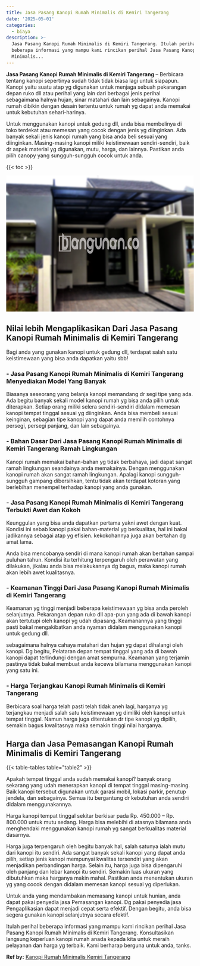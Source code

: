 ```yaml
---
title: Jasa Pasang Kanopi Rumah Minimalis di Kemiri Tangerang
date: '2025-05-01'
categories:
  - biaya
description: >-
  Jasa Pasang Kanopi Rumah Minimalis di Kemiri Tangerang. Itulah perihal
  beberapa informasi yang mampu kami rincikan perihal Jasa Pasang Kanopi Rumah
  Minimalis...
---
```


**Jasa Pasang Kanopi Rumah Minimalis di Kemiri Tangerang** – Berbicara tentang kanopi sepertinya sudah tidak tidak biasa lagi untuk siapapun. Kanopi yaitu suatu atap yg digunakan untuk menjaga sebuah pekarangan depan ruko dll atau perihal yang lain dari berbagai jenis perihal sebagaimana halnya hujan, sinar matahari dan lain sebagainya. Kanopi rumah dibikin dengan desain tertentu untuk rumah yg dapat anda memakai untuk kebutuhan sehari-harinya.

Untuk menggunakan kanopi untuk gedung dll, anda bisa membelinya di toko terdekat atau memesan yang cocok dengan jenis yg diinginkan. Ada banyak sekali jenis kanopi rumah yang bisa anda beli sesuai yang diinginkan. Masing-masing kanopi miliki keistimewaan sendiri-sendiri, baik dr aspek material yg digunakan, mutu, harga, dan lainnya. Pastikan anda pilih canopy yang sungguh-sungguh cocok untuk anda.

{{< toc >}}

![Jasa Pasang Kanopi Rumah Minimalis di Kemiri Tangerang](/images/harga-kanopi-minimalis-56.png)

## Nilai lebih Mengaplikasikan Dari Jasa Pasang Kanopi Rumah Minimalis di Kemiri Tangerang

Bagi anda yang gunakan kanopi untuk gedung dll, terdapat salah satu keistimewaan yang bisa anda dapatkan yaitu sbb!

### \- Jasa Pasang Kanopi Rumah Minimalis di Kemiri Tangerang Menyediakan Model Yang Banyak

Biasanya seseorang yang belanja kanopi memandang dr segi tipe yang ada. Ada begitu banyak sekali model kanopi rumah yg bisa anda pilih untuk diterapkan. Setiap orang miliki selera sendiri-sendiri didalam memesan kanopi tempat tinggal sesuai yg diinginkan. Anda bisa membeli sesuai keinginan, sebagian tipe kanopi yang dapat anda memilih contohnya persegi, persegi panjang, dan lain sebagainya.

### \- Bahan Dasar Dari Jasa Pasang Kanopi Rumah Minimalis di Kemiri Tangerang Ramah Lingkungan

Kanopi rumah memakai bahan-bahan yg tidak berbahaya, jadi dapat sangat ramah lingkungan seandainya anda memakainya. Dengan menggunakan kanopi rumah akan sangat ramah lingkungan. Apalagi kanopi sungguh-sungguh gampang dibersihkan, tentu tidak akan terdapat kotoran yang berlebihan menempel terhadap kanopi yang anda gunakan.

### \- Jasa Pasang Kanopi Rumah Minimalis di Kemiri Tangerang Terbukti Awet dan Kokoh

Keunggulan yang bisa anda dapatkan pertama yakni awet dengan kuat. Kondisi ini sebab kanopi pakai bahan-material yg berkualitas, hal ini bakal jadikannya sebagai atap yg efisien. kekokohannya juga akan bertahan dg amat lama.

Anda bisa mencobanya sendiri di mana kanopi rumah akan bertahan sampai puluhan tahun. Kondisi itu terhitung terpengaruh oleh perawatan yang dilakukan, jikalau anda bisa melakukannya dg bagus, maka kanopi rumah akan lebih awet kualitasnya.

### \- Keamanan Tinggi Dari Jasa Pasang Kanopi Rumah Minimalis di Kemiri Tangerang

Keamanan yg tinggi menjadi beberapa keistimewaan yg bisa anda peroleh selanjutnya. Pekarangan depan ruko dll apa-pun yang ada di bawah kanopi akan tertutupi oleh kanopi yg udah dipasang. Keamanannya yang tinggi pasti bakal mengakibatkan anda nyaman didalam menggunakan kanopi untuk gedung dll.

sebagaimana halnya cahaya matahari dan hujan yg dapat dihalangi oleh kanopi. Dg begitu, Pelataran depan tempat tinggal yang ada di bawah kanopi dapat terlindungi dengan amat sempurna. Keamanan yang terjamin pastinya tidak bakal membuat anda kecewa bilamana menggunakan kanopi yang satu ini.

### \- Harga Terjangkau Kanopi Rumah Minimalis di Kemiri Tangerang

Berbicara soal harga telah pasti telah tidak aneh lagi, harganya yg terjangkau menjadi salah satu keistimewaan yg dimiliki oleh kanopi untuk tempat tinggal. Namun harga juga ditentukan dr tipe kanopi yg dipilih, semakin bagus kwalitasnya maka semakin tinggi nilai harganya.

## Harga dan Jasa Pemasangan Kanopi Rumah Minimalis di Kemiri Tangerang

{{< table-tables table="table2" >}}

Apakah tempat tinggal anda sudah memakai kanopi? banyak orang sekarang yang udah menerapkan kanopi di tempat tinggal masing-masing. Baik kanopi tersebut digunakan untuk garasi mobil, lokasi parkir, penutup jendela, dan sebagainya. Semua itu bergantung dr kebutuhan anda sendiri didalam menggunakannya.

Harga kanopi tempat tinggal sekitar berkisar pada Rp. 450.000 – Rp. 800.000 untuk mutu sedang. Harga bisa melebihi di atasnya bilamana anda menghendaki menggunakan kanopi rumah yg sangat berkualitas material dasarnya.

Harga juga terpengaruh oleh begitu banyak hal, salah satunya ialah mutu dari kanopi itu sendiri. Ada sangat banyak sekali kanopi yang dapat anda pilih, setiap jenis kanopi mempunyai kwalitas tersendiri yang akan menjadikan perbandingan harga. Selain itu, harga juga bisa dipengaruhi oleh panjang dan lebar kanopi itu sendiri. Semakin luas ukuran yang dibutuhkan maka harganya makin mahal. Pastikan anda menentukan ukuran yg yang cocok dengan didalam memesan kanopi sesuai yg diperlukan.

Untuk anda yang mendambakan memasang kanopi untuk hunian, anda dapat pakai penyedia jasa Pemasangan kanopi. Dg pakai penyedia jasa Pengaplikasian dapat menjadi cepat serta efektif. Dengan begitu, anda bisa segera gunakan kanopi selanjutnya secara efektif.

Itulah perihal beberapa informasi yang mampu kami rincikan perihal Jasa Pasang Kanopi Rumah Minimalis di Kemiri Tangerang. Konsultasikan langsung keperluan kanopi rumah anada kepada kita untuk meraih pelayanan dan harga yg terbaik. Kami berharap berguna untuk anda, tanks.

**Ref by:**  [Kanopi Rumah Minimalis Kemiri Tangerang](https://id.wikipedia.org/wiki/Kanopi)

